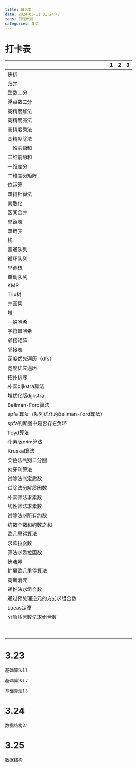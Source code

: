 ```yaml
---
title: 日记本
date: 2024-03-11 01:24:47
tags: 日程计划
categories: 复盘
---
```


#  打卡表

|                                         | 1    | 2    | 3    |
| --------------------------------------- | ---- | ---- | ---- |
| 快排                                    |      |      |      |
| 归并                                    |      |      |      |
| 整数二分                                |      |      |      |
| 浮点数二分                              |      |      |      |
| 高精度加法                              |      |      |      |
| 高精度减法                              |      |      |      |
| 高精度乘法                              |      |      |      |
| 高精度除法                              |      |      |      |
| 一维前缀和                              |      |      |      |
| 二维前缀和                              |      |      |      |
| 一维差分                                |      |      |      |
| 二维差分矩阵                            |      |      |      |
| 位运算                                  |      |      |      |
| 双指针算法                              |      |      |      |
| 离散化                                  |      |      |      |
| 区间合并                                |      |      |      |
| 单链表                                  |      |      |      |
| 双链表                                  |      |      |      |
| 栈                                      |      |      |      |
| 普通队列                                |      |      |      |
| 循环队列                                |      |      |      |
| 单调栈                                  |      |      |      |
| 单调队列                                |      |      |      |
| KMP                                     |      |      |      |
| Trie树                                  |      |      |      |
| 并查集                                  |      |      |      |
| 堆                                      |      |      |      |
| 一般哈希                                |      |      |      |
| 字符串哈希                              |      |      |      |
| 邻接矩阵                                |      |      |      |
| 邻接表                                  |      |      |      |
| 深度优先遍历（dfs）                     |      |      |      |
| 宽度优先遍历                            |      |      |      |
| 拓扑排序                                |      |      |      |
| 朴素dijkstra算法                        |      |      |      |
| 堆优化版dijkstra                        |      |      |      |
| Bellman-Ford算法                        |      |      |      |
| spfa 算法（队列优化的Bellman-Ford算法） |      |      |      |
| spfa判断图中是否存在负环                |      |      |      |
| floyd算法                               |      |      |      |
| 朴素版prim算法                          |      |      |      |
| Kruskal算法                             |      |      |      |
| 染色法判别二分图                        |      |      |      |
| 匈牙利算法                              |      |      |      |
| 试除法判定质数                          |      |      |      |
| 试除法分解质因数                        |      |      |      |
| 朴素筛法求素数                          |      |      |      |
| 线性筛法求素数                          |      |      |      |
| 试除法求所有约数                        |      |      |      |
| 约数个数和约数之和                      |      |      |      |
| 欧几里得算法                            |      |      |      |
| 求欧拉函数                              |      |      |      |
| 筛法求欧拉函数                          |      |      |      |
| 快速幂                                  |      |      |      |
| 扩展欧几里得算法                        |      |      |      |
| 高斯消元                                |      |      |      |
| 递推法求组合数                          |      |      |      |
| 通过预处理逆元的方式求组合数            |      |      |      |
| Lucas定理                               |      |      |      |
| 分解质因数法求组合数                    |      |      |      |
|                                         |      |      |      |
|                                         |      |      |      |
|                                         |      |      |      |
|                                         |      |      |      |
|                                         |      |      |      |
|                                         |      |      |      |
|                                         |      |      |      |
|                                         |      |      |      |
|                                         |      |      |      |

# 3.23

基础算法1.1

基础算法1.2

基础算法1.3

# 3.24

数据结构2.1

# 3.25

数据结构